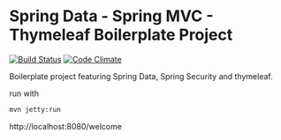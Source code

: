 # Spring Data - Spring MVC - Thymeleaf Boilerplate Project
[![Build Status](https://travis-ci.org/djapal/spring-data-thymeleaf-boilerplate.svg?branch=master)](https://travis-ci.org/djapal/spring-data-thymeleaf-boilerplate)
[![Code Climate](https://codeclimate.com/github/djapal/spring-data-thymeleaf-boilerplate.svg)](https://codeclimate.com/github/djapal/spring-data-thymeleaf-boilerplate)

Boilerplate project featuring Spring Data, Spring Security and thymeleaf.

run with 
```sh
mvn jetty:run
```
http://localhost:8080/welcome
